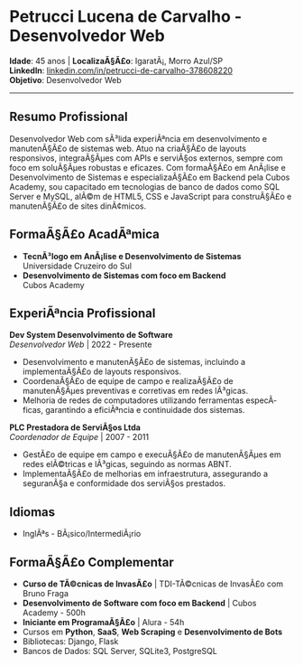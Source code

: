 
# Petrucci Lucena de Carvalho - Desenvolvedor Web

**Idade**: 45 anos | **LocalizaÃ§Ã£o**: IgaratÃ¡, Morro Azul/SP  
**LinkedIn**: [linkedin.com/in/petrucci-de-carvalho-378608220](https://www.linkedin.com/in/petrucci-de-carvalho-378608220/)  
**Objetivo**: Desenvolvedor Web  

---

## Resumo Profissional
Desenvolvedor Web com sÃ³lida experiÃªncia em desenvolvimento e manutenÃ§Ã£o de sistemas web. Atuo na criaÃ§Ã£o de layouts responsivos, integraÃ§Ãµes com APIs e serviÃ§os externos, sempre com foco em soluÃ§Ãµes robustas e eficazes. Com formaÃ§Ã£o em AnÃ¡lise e Desenvolvimento de Sistemas e especializaÃ§Ã£o em Backend pela Cubos Academy, sou capacitado em tecnologias de banco de dados como SQL Server e MySQL, alÃ©m de HTML5, CSS e JavaScript para construÃ§Ã£o e manutenÃ§Ã£o de sites dinÃ¢micos. 

## FormaÃ§Ã£o AcadÃªmica
- **TecnÃ³logo em AnÃ¡lise e Desenvolvimento de Sistemas**  
  Universidade Cruzeiro do Sul
- **Desenvolvimento de Sistemas com foco em Backend**  
  Cubos Academy

## ExperiÃªncia Profissional

**Dev System Desenvolvimento de Software**  
*Desenvolvedor Web* | 2022 - Presente  
- Desenvolvimento e manutenÃ§Ã£o de sistemas, incluindo a implementaÃ§Ã£o de layouts responsivos.
- CoordenaÃ§Ã£o de equipe de campo e realizaÃ§Ã£o de manutenÃ§Ãµes preventivas e corretivas em redes lÃ³gicas.
- Melhoria de redes de computadores utilizando ferramentas especÃ­ficas, garantindo a eficiÃªncia e continuidade dos sistemas.

**PLC Prestadora de ServiÃ§os Ltda**  
*Coordenador de Equipe* | 2007 - 2011  
- GestÃ£o de equipe em campo e execuÃ§Ã£o de manutenÃ§Ãµes em redes elÃ©tricas e lÃ³gicas, seguindo as normas ABNT.
- ImplementaÃ§Ã£o de melhorias em infraestrutura, assegurando a seguranÃ§a e conformidade dos serviÃ§os prestados.

## Idiomas
- InglÃªs - BÃ¡sico/IntermediÃ¡rio

## FormaÃ§Ã£o Complementar
- **Curso de TÃ©cnicas de InvasÃ£o** | TDI-TÃ©cnicas de InvasÃ£o com Bruno Fraga
- **Desenvolvimento de Software com foco em Backend** | Cubos Academy - 500h
- **Iniciante em ProgramaÃ§Ã£o** | Alura - 54h
- Cursos em **Python**, **SaaS**, **Web Scraping** e **Desenvolvimento de Bots**
- Bibliotecas: Django, Flask
- Bancos de Dados: SQL Server, SQLite3, PostgreSQL
